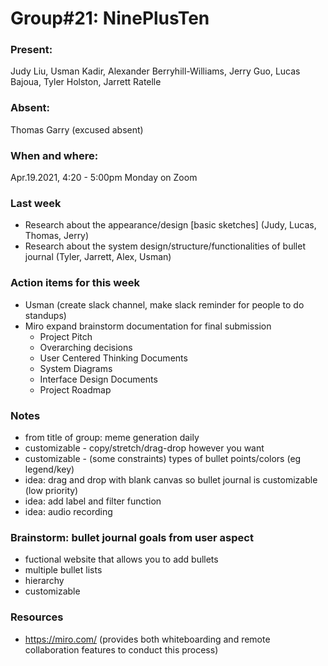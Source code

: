 # Group#21: NinePlusTen

### Present:

Judy Liu, Usman Kadir, Alexander Berryhill-Williams, Jerry Guo, Lucas Bajoua, Tyler Holston, Jarrett Ratelle

### Absent:

Thomas Garry (excused absent)

### When and where:

Apr.19.2021, 4:20 - 5:00pm Monday on Zoom

### Last week

- Research about the appearance/design [basic sketches] (Judy, Lucas, Thomas, Jerry)
- Research about the system design/structure/functionalities of bullet journal (Tyler, Jarrett, Alex, Usman)

### Action items for this week

- Usman (create slack channel, make slack reminder for people to do standups)
- Miro expand brainstorm documentation for final submission
  - Project Pitch
  - Overarching decisions
  - User Centered Thinking Documents
  - System Diagrams
  - Interface Design Documents
  - Project Roadmap

### Notes

- from title of group: meme generation daily
- customizable - copy/stretch/drag-drop however you want
- customizable - (some constraints) types of bullet points/colors (eg legend/key)
- idea: drag and drop with blank canvas so bullet journal is customizable (low priority)
- idea: add label and filter function
- idea: audio recording

### Brainstorm: bullet journal goals from user aspect

- fuctional website that allows you to add bullets
- multiple bullet lists
- hierarchy
- customizable

### Resources

- https://miro.com/ (provides both whiteboarding and remote collaboration features to conduct this process)
